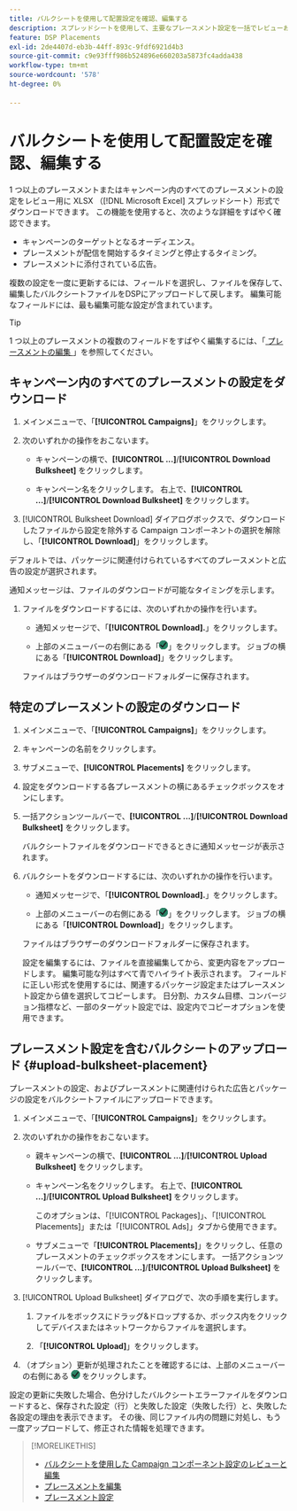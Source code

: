 ```yaml
---
title: バルクシートを使用して配置設定を確認、編集する
description: スプレッドシートを使用して、主要なプレースメント設定を一括でレビューおよび編集する方法を説明します。
feature: DSP Placements
exl-id: 2de4407d-eb3b-44ff-893c-9fdf6921d4b3
source-git-commit: c9e93fff986b524896e660203a5873fc4adda438
workflow-type: tm+mt
source-wordcount: '578'
ht-degree: 0%

---
```


# バルクシートを使用して配置設定を確認、編集する

1 つ以上のプレースメントまたはキャンペーン内のすべてのプレースメントの設定をレビュー用に XLSX （[!DNL Microsoft Excel] スプレッドシート）形式でダウンロードできます。 この機能を使用すると、次のような詳細をすばやく確認できます。

* キャンペーンのターゲットとなるオーディエンス。
* プレースメントが配信を開始するタイミングと停止するタイミング。
* プレースメントに添付されている広告。

複数の設定を一度に更新するには、フィールドを選択し、ファイルを保存して、編集したバルクシートファイルをDSPにアップロードして戻します。 編集可能なフィールドには、最も編集可能な設定が含まれています。

>[!TIP]
>
>1 つ以上のプレースメントの複数のフィールドをすばやく編集するには、「[ プレースメントの編集 ](/help/dsp/campaign-management/placements/placement-edit.md)」を参照してください。

## キャンペーン内のすべてのプレースメントの設定をダウンロード

1. メインメニューで、「**[!UICONTROL Campaigns]**」をクリックします。

1. 次のいずれかの操作をおこないます。

   * キャンペーンの横で、**[!UICONTROL ...]**/**[!UICONTROL Download Bulksheet]** をクリックします。

   * キャンペーン名をクリックします。 右上で、**[!UICONTROL ...]**/**[!UICONTROL Download Bulksheet]** をクリックします。

1. [!UICONTROL Bulksheet Download] ダイアログボックスで、ダウンロードしたファイルから設定を除外する Campaign コンポーネントの選択を解除し、「**[!UICONTROL Download]**」をクリックします。

デフォルトでは、パッケージに関連付けられているすべてのプレースメントと広告の設定が選択されます。

通知メッセージは、ファイルのダウンロードが可能なタイミングを示します。

1. ファイルをダウンロードするには、次のいずれかの操作を行います。

   * 通知メッセージで、「**[!UICONTROL Download].**」をクリックします。

   * 上部のメニューバーの右側にある「![ ジョブ ](/help/dsp/assets/downloads.png)」をクリックします。 ジョブの横にある「**[!UICONTROL Download]**」をクリックします。

   ファイルはブラウザーのダウンロードフォルダーに保存されます。<!-- See "[Placement Columns in Downloaded/Uploaded Spreadsheets](#qa-sheet-columns)" for a list of the included columns. -->

## 特定のプレースメントの設定のダウンロード

1. メインメニューで、「**[!UICONTROL Campaigns]**」をクリックします。

1. キャンペーンの名前をクリックします。

1. サブメニューで、**[!UICONTROL Placements]** をクリックします。

1. 設定をダウンロードする各プレースメントの横にあるチェックボックスをオンにします。

1. 一括アクションツールバーで、**[!UICONTROL ...]**/**[!UICONTROL Download Bulksheet]** をクリックします。

   バルクシートファイルをダウンロードできるときに通知メッセージが表示されます。

1. バルクシートをダウンロードするには、次のいずれかの操作を行います。

   * 通知メッセージで、「**[!UICONTROL Download].**」をクリックします。

   * 上部のメニューバーの右側にある「![ ジョブ ](/help/dsp/assets/downloads.png)」をクリックします。 ジョブの横にある「**[!UICONTROL Download]**」をクリックします。

   ファイルはブラウザーのダウンロードフォルダーに保存されます。<!-- See "[Placement Columns in Downloaded/Uploaded Spreadsheets](#qa-sheet-columns)" for a list of the included columns. -->

   設定を編集するには、ファイルを直接編集してから、変更内容をアップロードします。  編集可能な列はすべて青でハイライト表示されます。 フィールドに正しい形式を使用するには、関連するパッケージ設定またはプレースメント設定から値を選択してコピーします。 日分割、カスタム目標、コンバージョン指標など、一部のターゲット設定では、設定内でコピーオプションを使用できます。

## プレースメント設定を含むバルクシートのアップロード {#upload-bulksheet-placement}

プレースメントの設定、およびプレースメントに関連付けられた広告とパッケージの設定をバルクシートファイルにアップロードできます。

1. メインメニューで、「**[!UICONTROL Campaigns]**」をクリックします。

1. 次のいずれかの操作をおこないます。

   * 親キャンペーンの横で、**[!UICONTROL ...]**/**[!UICONTROL Upload Bulksheet]** をクリックします。

   * キャンペーン名をクリックします。 右上で、**[!UICONTROL ...]**/**[!UICONTROL Upload Bulksheet]** をクリックします。

     このオプションは、「[!UICONTROL Packages]」、「[!UICONTROL Placements]」または「[!UICONTROL Ads]」タブから使用できます。

   * サブメニューで「**[!UICONTROL Placements]**」をクリックし、任意のプレースメントのチェックボックスをオンにします。 一括アクションツールバーで、**[!UICONTROL ...]**/**[!UICONTROL Upload Bulksheet]** をクリックします。

1. [!UICONTROL Upload Bulksheet] ダイアログで、次の手順を実行します。

   1. ファイルをボックスにドラッグ&amp;ドロップするか、ボックス内をクリックしてデバイスまたはネットワークからファイルを選択します。

   1. 「**[!UICONTROL Upload]**」をクリックします。

1. （オプション）更新が処理されたことを確認するには、上部のメニューバーの右側にある ![ ジョブ ](/help/dsp/assets/downloads.png) をクリックします。

設定の更新に失敗した場合、色分けしたバルクシートエラーファイルをダウンロードすると、保存された設定（行）と失敗した設定（失敗した行）と、失敗した各設定の理由を表示できます。 その後、同じファイル内の問題に対処し、もう一度アップロードして、修正された情報を処理できます。

<!--
## Placement Setting Columns in Downloaded/Uploaded Bulksheets{#qa-sheet-columns}

>[!TIP]
>
> In a downloaded bulksheet, all editable columns are highlighted in blue.

### [!UICONTROL Placements] Sheet

| Section | Column | Description | Editable? |
|---------|--------|-------------|-----------|
| [!UICONTROL Basic] | [!UICONTROL Placement ID] | The numeric ID of the placement. | &mdash; |
| [!UICONTROL Basic] | [!UICONTROL Placement Name] | The name of the placement. | Yes |
| [!UICONTROL Basic] | [!UICONTROL Labels] | Any applied labels, for reporting. | &mdash; |
| [!UICONTROL Basic] | [!UICONTROL Edit Link] | A link to open the placement in Edit mode. | &mdash; |
| [!UICONTROL Basic] | [!UICONTROL Status] | The placement status: *[!UICONTROL active]* or *[!UICONTROL inactive]*. | Yes |
| [!UICONTROL Basic] | [!UICONTROL Placement Type] | The placement type. | &mdash; |
| [!UICONTROL Basic] | [!UICONTROL Package Name] | The name of the parent package, when applicable. | &mdash; |
| [!UICONTROL Goals] | [!UICONTROL Start Date] | The start date of the placement. | &mdash; |
| [!UICONTROL Goals] | [!UICONTROL End Date] | The end date of the placement. | &mdash; |
| [!UICONTROL Goals] | [!UICONTROL Day parting] | Whether dayparting is *[!UICONTROL ON]* or *[!UICONTROL OFF]*.<br><b>Note:</b> To check the actual dayparting schedule, open the placement settings in DSP. | &mdash; |
| [!UICONTROL Goals] | [!UICONTROL Budget] | The placement budget, if there is one. | Yes |
| [!UICONTROL Goals] | [!UICONTROL Budget Interval] | The budget interval: <i[!UICONTROL >Daily]*, *[!UICONTROL Weekly]*, *[!UICONTROL Monthly]*, or *[!UICONTROL All Time]*. | Yes |
| [!UICONTROL Goals] | [!UICONTROL Optimization Goal] | The objective of the package. | &mdash; |
| [!UICONTROL Goals] | [!UICONTROL Optimization Target] | The target value of the goal. | &mdash; |
| [!UICONTROL Goals] | [!UICONTROL Pace on] | Whether the placement is pacing towards the *[!UICONTROL Budget]* or *[!UICONTROL Impressions]*. | &mdash; |
| [!UICONTROL Goals] | [!UICONTROL Max Bid] | The maximum bid for the placement. | Yes |
| [!UICONTROL Goals] | [!UICONTROL Flight Pacing] | The flight pacing strategy for the placement: *[!UICONTROL Even]*, *[!UICONTROL slightly ahead]*, *[!UICONTROL frontload]*, or *[!UICONTROL aggressive frontload]*. | Yes |
| [!UICONTROL Goals] | [!UICONTROL Intraday Pacing] | The intraday pacing strategy for the placement: *[!UICONTROL Even]* or *[!UICONTROL ASAP]*. | Yes |
| [!UICONTROL Goals] | [!UICONTROL Pre-Bid Filters] | Any pre-bid filter criteria to be applied. | &mdash; |
| [!UICONTROL Goals] | [!UICONTROL Bidding Rules] | Whether bidding rules (deprecated) are *[!UICONTROL ON]* or *[!UICONTROL OFF]*. | &mdash; |
| [!UICONTROL Goals] | [!UICONTROL Frequency Cap] | The primary frequency cap for the placement during the specified [!UICONTROL Frequency Cap Interval]. | Yes |
| [!UICONTROL Goals] | [!UICONTROL Frequency Cap Interval] | The interval for the primary frequency cap: *[!UICONTROL Day]*, *[!UICONTROL Week]*, or *[!UICONTROL Month]*. | Yes |
| [!UICONTROL Goals] | [!UICONTROL Secondary Frequency Cap] | The secondary frequency cap for the placement during the specified [!UICONTROL Secondary Frequency Cap Interval] | Yes |
| [!UICONTROL Goals] | [!UICONTROL Secondary Frequency Cap Interval] | The type of interval for the secondary frequency cap: *[!UICONTROL Week]*, *[!UICONTROL Day]*, *[!UICONTROL Hour]*, or *[!UICONTROL Minute]*. The applicable number of weeks, days, hours, or minutes is indicated by the [!UICONTROL Secondary Frequency Cap Interval Value]. | Yes |
| [!UICONTROL Goals] | [!UICONTROL Secondary Frequency Cap Interval Value] | The number of weeks, days, hours, or minutes for which the [!UICONTROL Secondary Frequency Cap] applies. For example, if the secondary cap is three impressions per six hours, then the value here would be `6`. | Yes |
| [!UICONTROL Audience Location] | [!UICONTROL Audience Location - Included #] | The number of targeted geographical locations, *[!UICONTROL All]*, or *[!UICONTROL None]*. | &mdash; |
| [!UICONTROL Audience Location] | [!UICONTROL Audience Location - Included] | The targeted geographical locations, separated by semi-colons,or *[!UICONTROL All Locations]*. | &mdash; |
| [!UICONTROL Audience Location] | [!UICONTROL Audience Location - Excluded #] | The number of excluded geographical locations or *[!UICONTROL None]*. | &mdash; |
| [!UICONTROL Audience Location] | [!UICONTROL Audience Location - Excluded] | The excluded geographical locations, separated by semi-colons,  or *[!UICONTROL None]*. | &mdash; |
| [!UICONTROL Inventory] | [!UICONTROL Public Inventory - Included #] | The number of targeted public inventory deals, if any are specified, *[!UICONTROL All]*, or *[!UICONTROL None]*. | &mdash; |
| [!UICONTROL Inventory] | [!UICONTROL Public Inventory - Excluded #] | The number of excluded public inventory deals, if any are specified, or *[!UICONTROL None]*. | &mdash; |
| [!UICONTROL Inventory] | [!UICONTROL Private Inventory - Included #] | The number of targeted private inventory deals, if any are specified, *[!UICONTROL All]*, or *[!UICONTROL None]*. | &mdash; |
| [!UICONTROL Inventory] | [!UICONTROL Private Inventory - Excluded #] | The number of excluded private inventory deals, if any are specified, or *[!UICONTROL None]*. | &mdash; |
| [!UICONTROL Inventory] | [!UICONTROL On Demand Inventory - Included #] | The number of targeted [!UICONTROL On-Demand Inventory] deals, if any are specified, *[!UICONTROL All]*, or *[!UICONTROL None]*. | &mdash; |
| [!UICONTROL Inventory] | [!UICONTROL On Demand Inventory - Excluded #] | The number of excluded On-Demand Inventory deals, if any are specified, or *[!UICONTROL None]*. | &mdash; |
| [!UICONTROL Sites] | [!UICONTROL Traffic Type] | The targeted type of traffic: *[!UICONTROL Website]* and/or *[!UICONTROL Apps]* | &mdash; |
| [!UICONTROL Sites] | [!UICONTROL Exclude out-stream] | Whether the Inventory Targeting option to exclude outstream traffic is <i[!UICONTROL >ON]* or *[!UICONTROL OFF]*.<br>Outstream ads usually appear over the content as a pop-up or stuffed into content (in the native experience), rather than as regular video ads in a video player. | &mdash; |
| [!UICONTROL Sites] | [!UICONTROL Site Tier] | The quality of the sites to target: *[!UICONTROL Tier 1]*, *[!UICONTROL Tier 2]*, *[!UICONTROL Tier 3]*, or *[!UICONTROL All Sites]*. | &mdash; |
| [!UICONTROL Sites] | [!UICONTROL Categories - Included #] | The number of targeted site categories, if any are specified, or *[!UICONTROL All]*. | &mdash; |
| [!UICONTROL Sites] | [!UICONTROL Categories - Excluded #] | The number of excluded site categories, if any are specified, or *[!UICONTROL All]*. | &mdash; |
| [!UICONTROL Sites] | [!UICONTROL Excluded Sites] | The excluded sites, if any are specified, or *[!UICONTROL None]*. | &mdash; |
| [!UICONTROL Sites] | [!UICONTROL Language] | The targeted site languages. | &mdash; |
| [!UICONTROL Sites] | [!UICONTROL Allow unscreened sites] | (Standard display placements only) Whether or not to allow ad delivery on non-audited sites: *[!UICONTROL ON]* or *[!UICONTROL OFF]*. When the placement targets private inventory, this option may deliver ads on blocked sites. | &mdash; |
| [!UICONTROL Sites] | [!UICONTROL Targeted Sites] | The number of targeted sites, if any are specified, or *[!UICONTROL None]*. | &mdash; |
| [!UICONTROL Audience Targeting] | [!UICONTROL Audience - Included] | The targeted audiences, if any are specified, or *[!UICONTROL None]*. | &mdash; |
| [!UICONTROL Audience Targeting] | [!UICONTROL Audience - Excluded] | The excluded audiences, if any are specified, or *[!UICONTROL None]*. | &mdash; |
| [!UICONTROL Audience Targeting] | [!UICONTROL Demographic booster] | Whether or not [!DNL Comscore] demographic segments are enabled for the placement (and other placements in the campaign): *[!UICONTROL ON]* or *[!UICONTROL OFF]*. This feature may be enabled only for campaigns for which the [!DNL Audience Verification] feature is enabled for [!DNL Nielsen] and/or [!DNL Comscore].  It incurs additional fees.  | &mdash; |
| [!UICONTROL Audience Targeting] | [!UICONTROL Extend across screens] | Whether or not to extend the ad targeting across devices: *[!UICONTROL ON]* or *[!UICONTROL OFF]*. Cross-device targeting extends your targeting across all of a person's known device, per the device graph specified in the campaign settings. | &mdash; |
| [!UICONTROL Audience Targeting] | [!UICONTROL Topic Targeting] - Included # | The number of targeted topic codes, if any are specified, or *[!UICONTROL All]*.   | &mdash; |
| [!UICONTROL Audience Targeting] | [!UICONTROL Topic Targeting - Excluded #] | The number of excluded topic codes, if any are specified, or *[!UICONTROL None]*. | &mdash; |
| [!UICONTROL Audience Targeting] | [!UICONTROL Device Targeting - Included #] | The number of targeted device targets, if any are specified, or *[!UICONTROL All]*. | &mdash; |
| [!UICONTROL Audience Targeting] | [!UICONTROL Device Targeting - Excluded #] | The number of excluded device targets, if any are specified, or *[!UICONTROL None]*. | &mdash; |
| [!UICONTROL Audience Targeting] | [!UICONTROL ISP Targeting - Included #] | The number of targeted ISP providers, if any are specified, or *[!UICONTROL All]/i>. | &mdash; |
| [!UICONTROL Audience Targeting] | [!UICONTROL ISP Targeting - Excluded #] | The number of excluded ISP providers, if any are specified, or *[!UICONTROL None]*. | &mdash; |
| [!UICONTROL Brand Safety] | [!UICONTROL Brand Safety - Contextual Filtering #] | The number of brand safety filters applied, if any are specified, or *[!UICONTROL None]*. | &mdash; |
| [!UICONTROL Brand Safety] | [!UICONTROL Brand Safety - Pre-Bid Fraud blocking #] | The number of pre-bid fraud blocking filters applied, if any are specified, or *[!UICONTROL None]*. | &mdash; |
| [!UICONTROL Brand Safety] | [!UICONTROL Brand Safety - Pre-Bid Viewability #] | The number of pre-bid viewability filters applied, if any are specified, or *[!UICONTROL None]*. | &mdash; |
| [!UICONTROL Brand Safety] | [!UICONTROL Site Safety Block] | Whether or not Site Safety Block is enabled: *[!UICONTROL ON]* or *[!UICONTROL OFF]*.[Whether or not the advertiser-level setting Enable Site Safety Block is enabled: *ON* or *OFF*.I don’t see this option at the placement level. Should there be one?] | &mdash; |
| [!UICONTROL Tracking] | [!UICONTROL Tracking Pixels #] | The number of third-party  event-tracking pixels attached to the placement, or *[!UICONTROL None]*.| &mdash; |
| [!UICONTROL Tracking] | [!UICONTROL Conversion Pixels #] | The number of conversion tracking pixels attached to the placement, or *[!UICONTROL None]*. | &mdash; |
| [!UICONTROL Tracking] | [!UICONTROL 3rd-party fees] | A static, third-party fee rate to be tracked as a non-billable cost per 1000 impressions, if applicable. | &mdash; |
| [!UICONTROL Ads] | [!UICONTROL # of Ads Attached] | The number of ads attached to the placement, if any are attached, or *[!UICONTROL None]*. | &mdash; |
| [!UICONTROL Ads] | [!UICONTROL Ad Names] | The names of any ads attached to the placement, or *[!UICONTROL None]*. | &mdash; |
| [!UICONTROL Ads] | [!UICONTROL Attached Ad ID] | The unique DSP-generated Ad IDs of any ads attached to the placement, separated by semi-colons. To download a list of ad names and associated Ad IDs from the [!UICONTROL Ads] view, create a custom view that includes the [!UICONTROL Ad ID] metric, and then [export the data](/help/dsp/campaign-management/reports/campaign-export-data.md). | Yes |

### [!UICONTROL Placement_AdSchedules] Sheet

| [!UICONTROL Placement ID] | The numeric ID of the placement. | &mdash; |
| [!UICONTROL Placement Name] | The name of the placement. | &mdash; |
| [!UICONTROL Ad ID] | The numeric ID of the ad. | &mdash; |
| [!UICONTROL Ad Name] | The name of the ad. | Yes |
| [!UICONTROL Start Date] | The start date of the ad. | &mdash; |
| [!UICONTROL End Date] | The end date of the ad. | &mdash; |
| [!UICONTROL Adobe Ad Approval Status] | The status of the Advertising DSP approval process, such as *Approved* or *Incomplete*. | &mdash; |
| [!UICONTROL Flight 1 Start Date] - [!UICONTROL Flight 12 Start Date] | The start date for a specific flight. | Yes |
| [!UICONTROL Flight 1 End Date] - [!UICONTROL Flight 12 End Date] | The end date for a specific flight. | Yes |
| [!UICONTROL Flight 1 Weight] - [!UICONTROL Flight 12 Weight] | How to rotate a specific ad for a specific flight:  *Even* to rotate the ad evenly, or a relative weight by which to rotate the ad, as a percentage (such as `40` for 40%); the total weights for all ads in the flight must equal 100. | Yes |

### [!UICONTROL Placement_BidMultipliers] Sheet

*Available in campaign-level bulksheets only*

| Section | Column | Description | Editable? |
|---------|--------|-------------|-----------|
| [!UICONTROL Basic] | [!UICONTROL Placement ID] | The numeric ID of the placement. | &mdash; |
| [!UICONTROL Basic] | [!UICONTROL Placement Name] | The name of the placement. | &mdash; |
| [!UICONTROL Geo] | [!UICONTROL Country] | The bid multiplier and the name of the country, separated with a comma. Each target is followed by a semi-colon (;). | &mdash; |
| [!UICONTROL Geo] | [!UICONTROL State] | The bid multiplier and the name of the state. Each target is followed by a semi-colon (;). | &mdash; |
| [!UICONTROL Geo] | [!UICONTROL City] | The bid multiplier and the name of the city, separated with a comma. Each target is followed by a semi-colon (;). | &mdash; |
| [!UICONTROL Geo] | [!UICONTROL DMA] | (U.S. locations only) The bid multiplier and the designated market area, separated with a comma. Each target is followed by a semi-colon (;). | &mdash; |
| [!UICONTROL Geo] | [!UICONTROL Postal code] | The bid multiplier and the postal code, separated with a comma. Each target is followed by a semi-colon (;). | &mdash; |
| [!UICONTROL Inventory] | [!UICONTROL Public Inventory Source] | The bid multiplier and the public inventory source, separated with a comma. Each target is followed by a semi-colon (;). | &mdash; |
| [!UICONTROL Inventory] | [!UICONTROL Public Inventory Feed] | The bid multiplier and the public inventory feed, separated with a comma. Each target is followed by a semi-colon (;). | &mdash; |
| [!UICONTROL Inventory] | [!UICONTROL OnDemand Inventory Source] | The bid multiplier and the OnDemand inventory source, separated with a comma. Each target is followed by a semi-colon (;). | &mdash; |
| [!UICONTROL Inventory] | [!UICONTROL OnDemand Inventory Feed] | The bid multiplier and the OnDemand inventory feed, separated with a comma. Each target is followed by a semi-colon (;). | &mdash; |
| [!UICONTROL Sites/Apps] | [!UICONTROL Domains] | The bid multiplier and the domains, separated with a comma. Each target is followed by a semi-colon (;). | &mdash; |
| [!UICONTROL Sites/Apps] | [!UICONTROL Category] | The bid multiplier and the site/app category, separated with a comma. Each target is followed by a semi-colon (;). | &mdash; |
| [!UICONTROL Audience] | [!UICONTROL Daypart] | The bid multiplier and the daypart interval, separated with a comma. Each target is followed by a semi-colon (;). | &mdash; |
| [!UICONTROL Audience] | [!UICONTROL Topics - Comscore] | The bid multiplier and the [!DNL Comscore] topics, separated with a comma. Each target is followed by a semi-colon (;). | &mdash; |
| [!UICONTROL Brand Safety] | [!UICONTROL Ads.txt] | The bid multiplier and the level of [Ads.txt](https://iabtechlab.com/ads-txt-about/) pre-bid filtering to use, separated with a comma. Each target is followed by a semi-colon (;). | &mdash; |

-->

<!-- LOTS MORE THAN I HAD ORIGINALLY DOCUMENTED -- BELOW ARE THE LAST, BUT NOT ALL:

| Brand Safety | Brand Safety - Contextual Filtering # |  |  |
| Brand Safety | Brand Safety - Pre-Bid Fraud blocking # |  |  |
| Brand Safety | Brand Safety - Pre-Bid Viewability # |  |  |
| Brand Safety | Site Safety Block |  |  |
| Tracking | Tracking Pixels # |  |  |
| Tracking | Conversion Pixels # |  |  |
| Tracking | 3rd-party fees |  |  |
| # of Ads Attached |  |  |
| Ads |  Ad Names |  |  |
| Ads | Attached Ad ID |  |  |
| Environment | Environment |  |  |
-->

<!-- 
Check on Brand Safety - Contextual Filtering # with new DV feature/fct change.
-->

>[!MORELIKETHIS]
>
>* [ バルクシートを使用した Campaign コンポーネント設定のレビューと編集 ](/help/dsp/campaign-management/campaign-components-review-edit.md)
>* [ プレースメントを編集 ](/help/dsp/campaign-management/placements/placement-edit.md)
>* [ プレースメント設定 ](/help/dsp/campaign-management/placements/placement-settings.md)
